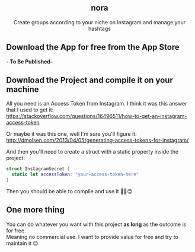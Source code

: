 <h2 align="center">
  nora
</h2>
<p align="center">
  Create groups according to your niche on Instagram and manage your hashtags
</p>

## Download the App for free from the App Store
<b> - To Be Published- </b>


## Download the Project and compile it on your machine
All you need is an Access Token from Instagram. I think it was this answer that I used to get it: <br />
https://stackoverflow.com/questions/16496511/how-to-get-an-instagram-access-token

Or maybe it was this one, well I'm sure you'll figure it: <br />
http://dmolsen.com/2013/04/05/generating-access-tokens-for-instagram/

And then you'll need to create a struct with a static property inside the project:
```swift
struct InstagramSecret {
  static let accessToken: "your-access-token-here"
}
```

Then you should be able to compile and use it ✌🏻😊

## One more thing
You can do whatever you want with this project <b> as long </b> as the outcome is for free. <br />
Meaning no commercial use. I want to provide value for free and try to maintain it 😉

